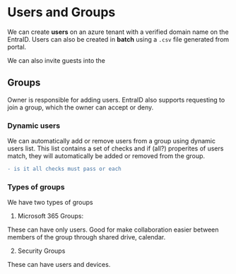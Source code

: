 # Users and Groups

We can create **users** on an azure tenant with a verified domain name on the EntraID. Users can also be created in **batch** using a ```.csv``` file generated from portal.

We can also invite guests into the 

## Groups

Owner is responsible for adding users. EntraID also supports requesting to join a group, which the owner can accept or deny.

### Dynamic users

We can automatically add or remove users from a group using dynamic users list. This list contains a set of checks and if (all?) properites of users match, they will automatically be added or removed from the group.

```diff
- is it all checks must pass or each
```

### Types of groups

We have two types of groups

1. Microsoft 365 Groups:

These can have only users. Good for make collaboration easier between members of the group through shared drive, calendar.

2. Security Groups

These can have users and devices.